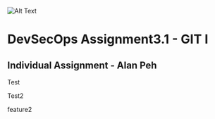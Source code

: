 ![Alt Text](https://github.com/lann87/cloud_infra_eng_ntu_coursework_alanp/blob/main/.misc/ntu_logo.png)  

# DevSecOps Assignment3.1 - GIT I

## Individual Assignment - Alan Peh


Test

Test2

feature2